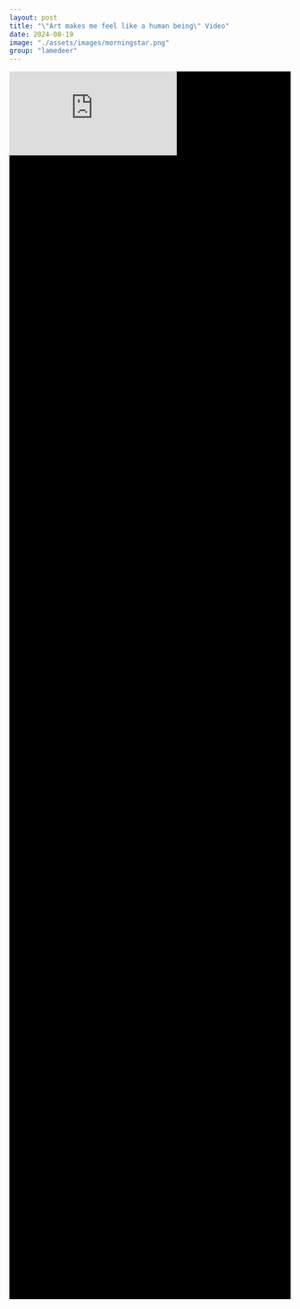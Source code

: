 ```yaml
---
layout: post
title: "\"Art makes me feel like a human being\" Video"
date: 2024-08-19
image: "./assets/images/morningstar.png"
group: "lamedeer"
---
```


<style>
	.video_youtube {
		text-align: left;
		/* 16:9 aspect ratio */
		width: 100%;
		height: 56.25%;
		background-color: black;
	}
</style>

<div class="video_youtube">
<iframe src="https://www.youtube.com/embed/Zr8utnm_c54?si=c-2mjkB17FcLnoyX" title="YouTube video player" frameborder="0" allow="accelerometer; autoplay; clipboard-write; encrypted-media; gyroscope; picture-in-picture; web-share" referrerpolicy="strict-origin-when-cross-origin" allowfullscreen></iframe>
</div>